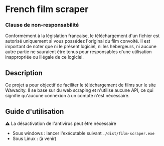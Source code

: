 # French film scraper

### Clause de non-responsabilité
Conformément à la législation française, le téléchargement d'un fichier est autorisé uniquement si vous possédez l'original du film convoité. Il est important de noter que ni le présent logiciel, ni les hébergeurs, ni aucune autre partie ne sauraient être tenus pour responsables d'une utilisation inappropriée ou illégale de ce logiciel.

## Description
Ce projet a pour objectif de faciliter le téléchargement de films sur le site Wawacity. Il se base sur du web scraping et n'utilise aucune API, ce qui signifie qu'aucune connexion à un compte n'est nécessaire.

## Guide d'utilisation

⚠ La désactivation de l'antivirus peut être nécessaire

* Sous windows : lancer l'exécutable suivant `./dist/film-scraper.exe`
* Sous Linux : (à venir)